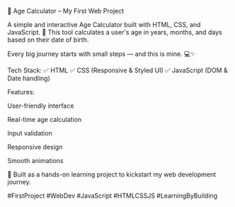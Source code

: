 🚀 Age Calculator – My First Web Project

A simple and interactive Age Calculator built with HTML, CSS, and JavaScript. 🎂
This tool calculates a user's age in years, months, and days based on their date of birth.

Every big journey starts with small steps — and this is mine. 💻✨

Tech Stack:
✅ HTML
✅ CSS (Responsive & Styled UI)
✅ JavaScript (DOM & Date handling)

Features:

User-friendly interface

Real-time age calculation

Input validation

Responsive design

Smooth animations

📌 Built as a hands-on learning project to kickstart my web development journey.

#FirstProject #WebDev #JavaScript #HTMLCSSJS #LearningByBuilding
